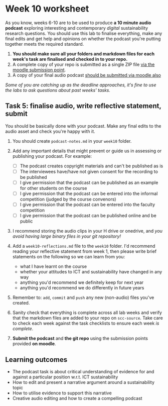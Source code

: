 # Week 10 worksheet

As you know, weeks 6-10 are to be used to produce **a 10 minute audio podcast** exploring interesting and contemporary *digital* sustainability research questions.  You should use this lab to finalise everything, make any final edits and get help and opinions on whether the podcast you're putting together meets the required standard.

1. **You should make sure all your folders and markdown files for each week's task are finalised and checked in to your repo.**
2. A complete copy of your repo is submitted as a single ZIP file [via the moodle submission point](https://modules.lancaster.ac.uk/mod/assign/view.php?id=2609120).
3. A copy of your final audio podcast [should be submitted via moodle also](https://modules.lancaster.ac.uk/mod/assign/view.php?id=2609114)

*Some of you are catching up as the deadline approaches, it's fine to use the labs to ask questions about past weeks' tasks.*

## Task 5: finalise audio, write reflective statement, submit

You should be basically done with your podcast.  Make any final edits to the audio asset and check you're happy with it.

1. You should create `podcast-notes.md` in your `week10` folder.

2. Add any important details that might prevent or guide us in assessing or publishing your podcast.  For example:

	* [ ] The podcast creates copyright materials and can't be published as is
	* [ ] The interviewees have/have not given consent for the recording to be published
	* [ ] I give permission that the podcast can be published as an example for other students on the course
	* [ ] I give permission that the podcast can be entered into the informal competition (judged by the course convenors)
	* [ ] I give permission that the podcast can be entered into the faculty competition
	* [ ] I give permission that the podcast can be published online and be public

3. I recommend storing the audio clips in your H drive or onedrive, and *you avoid having large binary files in your git repository!*

4. Add a `week10-reflections.md` file to the `week10` folder.  I'd recommend reading your reflective statement from week 1, then please write brief statements on the following so we can learn from you:

	* what I have learnt on the course
	* whether your attitudes to ICT and sustainability have changed in any way
	* anything you'd recommend we definitely keep for next year
	* anything you'd recommend we do differently in future years

5. Remember to: `add`, `commit` and `push` any new (non-audio) files you've created.

6. Sanity check that everything is complete across all lab weeks and verify that the markdown files are added to your repo on `scc-source`.  Take care to check each week against the task checklists to ensure each week *is complete*.


7. **Submit the podcast** and **the git repo** using the submission points provided **on moodle**.

## Learning outcomes
* The podcast task is about critical understanding of evidence for and against a particular position w.r.t. ICT sustainability
* How to edit and present a narrative argument around a sustainability topic
* How to utilise evidence to support this narrative
* Creative audio editing and how to create a compelling podcast
